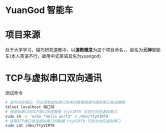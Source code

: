 # YuanGod 智能车

#  项目来源
处于大学学习，碰巧研究道教中，以**道教概念**为这个项目命名，，起名为**元神**智能车(本人英语不行，故用中式英语其名为yuangod)

# TCP与虚拟串口双向通讯
测试命令
``` bash
# 监听对应端口，可以读取虚拟串口发来的数据或者向虚拟串口发送数据
telnet localhost 端口号
# 用虚拟串口向TCP端口发送数据 ttyVIRT0 可改为对应虚拟串口
sudo sh -c 'echo "hello world" > /dev/ttyVIRT0'
# 读取TCP端口发往虚拟串口的数据 ttyVIRT0 可改为对应虚拟串口
sudo cat /dev/ttyVIRT0
```